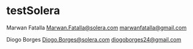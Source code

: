 # testSolera
Marwan Fatalla
Marwan.Fatalla@solera.com
marwanfatalla@gmail.com

Diogo Borges
Diogo.Borges@solera.com
diogoborges24@gmail.com